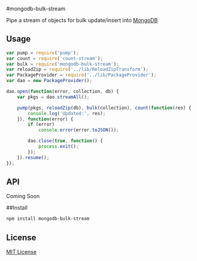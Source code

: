 #mongodb-bulk-stream

Pipe a stream of objects for bulk update/insert into [MongoDB](//mongodb.github.io/node-mongodb-native/)


## Usage

```js
var pump = require('pump');
var count = require('count-stream');
var bulk = require('mongodb-bulk-stream');
var reloadZip = require('../lib/ReloadZipTransform');
var PackageProvider = require('../lib/PackageProvider');
var dao = new PackageProvider();

dao.open(function(error, collection, db) {
    var pkgs = dao.streamAll();

    pump(pkgs, reloadZip(db), bulk(collection), count(function(res) {
        console.log('Updated:', res);
    }), function(error) {
        if (error)
            console.error(error.toJSON());

        dao.close(true, function() {
            process.exit();
        });
    }).resume();
});
```


## API

Coming Soon


##Install

```sh
npm install mongodb-bulk-stream
```


## License

[MIT License](https://github.com/mimetnet/node-mongodb-bulk-stream/blob/master/LICENSE)
